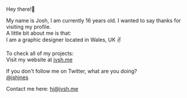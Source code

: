 Hey there!👋

My name is Josh, I am currently 16 years old. I wanted to say thanks for visiting my profile. \
A little bit about me is that: \
I am a graphic designer located in Wales, UK ✌️

To check all of my projects: \
Visit my website at [jvsh.me](https://jvsh.me)

If you don't follow me on Twitter, what are you doing? \
[@jshjnes](https://twitter.com/jshjnes)

Contact me here: [hi@jvsh.me](mailto:hi@jvsh.me)
